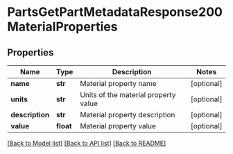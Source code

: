 # PartsGetPartMetadataResponse200MaterialProperties

## Properties
Name | Type | Description | Notes
------------ | ------------- | ------------- | -------------
**name** | **str** | Material property name | [optional] 
**units** | **str** | Units of the material property value | [optional] 
**description** | **str** | Material property description | [optional] 
**value** | **float** | Material property value | [optional] 

[[Back to Model list]](../README.md#documentation-for-models) [[Back to API list]](../README.md#documentation-for-api-endpoints) [[Back to README]](../README.md)



